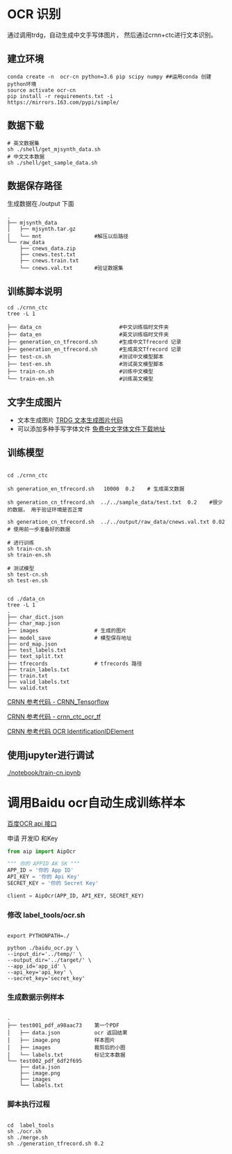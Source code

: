 #   OCR 识别


通过调用trdg，自动生成中文手写体图片， 然后通过crnn+ctc进行文本识别。


## 建立环境

```shell script
conda create -n  ocr-cn python=3.6 pip scipy numpy ##运用conda 创建python环境
source activate ocr-cn
pip install -r requirements.txt -i https://mirrors.163.com/pypi/simple/
```


## 数据下载
```shell script
# 英文数据集
sh ./shell/get_mjsynth_data.sh
# 中文文本数据
sh ./shell/get_sample_data.sh
```

## 数据保存路径

生成数据在./output 下面

```shell script
.
├── mjsynth_data
│   ├── mjsynth.tar.gz
│   └── mnt                 #解压以后路径
└── raw_data
    ├── cnews_data.zip
    ├── cnews.test.txt
    ├── cnews.train.txt
    └── cnews.val.txt       #验证数据集 

```


##  训练脚本说明  

```shell script
cd ./crnn_ctc
tree -L 1

├── data_cn                         #中文训练临时文件夹
├── data_en                         #英文训练临时文件夹
├── generation_cn_tfrecord.sh       #生成中文Tfrecord 记录
├── generation_en_tfrecord.sh       #生成英文Tfrecord 记录
├── test-cn.sh                      #测试中文模型脚本
├── test-en.sh                      #测试英文模型脚本
├── train-cn.sh                     #训练中文模型
└── train-en.sh                     #训练英文模型

```

## 文字生成图片 

* 文本生成图片  [TRDG 文本生成图片代码](https://github.com/Belval/TextRecognitionDataGenerator)
* 可以添加多种手写字体文件  [免费中文字体文件下载地址](http://www.sucaijishi.com/material/font/)





##  训练模型

```shell script

cd ./crnn_ctc

sh generation_en_tfrecord.sh   10000  0.2    # 生成英文数据

sh generation_cn_tfrecord.sh  ../../sample_data/test.txt  0.2    #很少的数据， 用于验证环境是否正常

sh generation_cn_tfrecord.sh  ../../output/raw_data/cnews.val.txt 0.02  # 使用前一步准备好的数据

# 进行训练
sh train-cn.sh
sh train-en.sh

# 测试模型
sh test-cn.sh
sh test-en.sh


cd ./data_cn
tree -L 1
.
├── char_dict.json
├── char_map.json
├── images                  # 生成的图片
├── model_save              # 模型保存地址
├── ord_map.json            
├── test_labels.txt
├── text_split.txt
├── tfrecords               # tfrecords 路径
├── train_labels.txt
├── train.txt
├── valid_labels.txt
└── valid.txt

```

 
[CRNN 参考代码 - CRNN_Tensorflow](https://github.com/MaybeShewill-CV/CRNN_Tensorflow)

[CRNN 参考代码 - crnn_ctc_ocr_tf](https://github.com/bai-shang/crnn_ctc_ocr_tf)

[CRNN 参考代码  OCR IdentificationIDElement](https://github.com/Mingtzge/2019-CCF-BDCI-OCR-MCZJ-OCR-IdentificationIDElement)


## 使用jupyter进行调试

[./notebook/train-cn.ipynb](./notebook/train-cn.ipynb)




# 调用Baidu ocr自动生成训练样本


[百度OCR api 接口](https://ai.baidu.com/ai-doc/OCR/)


申请 开发ID 和Key
```python
from aip import AipOcr

""" 你的 APPID AK SK """
APP_ID = '你的 App ID'
API_KEY = '你的 Api Key'
SECRET_KEY = '你的 Secret Key'

client = AipOcr(APP_ID, API_KEY, SECRET_KEY)
```


### 修改 label_tools/ocr.sh

```shell script

export PYTHONPATH=./

python ./baidu_ocr.py \
--input_dir='../temp/' \
--output_dir='../target/' \
--app_id='app_id' \
--api_key='api_key' \
--secret_key='secret_key'
```


### 生成数据示例样本
```

.
├── test001_pdf_a98aac73    第一个PDF
│   ├── data.json           ocr 返回结果
│   ├── image.png           样本图片
│   ├── images              裁剪后的小图
│   └── labels.txt          标记文本数据
└── test002_pdf_6df2f695
    ├── data.json
    ├── image.png
    ├── images
    └── labels.txt

```


### 脚本执行过程

```shell script

cd  label_tools
sh ./ocr.sh
sh ./merge.sh
sh ./generation_tfrecord.sh 0.2

```

